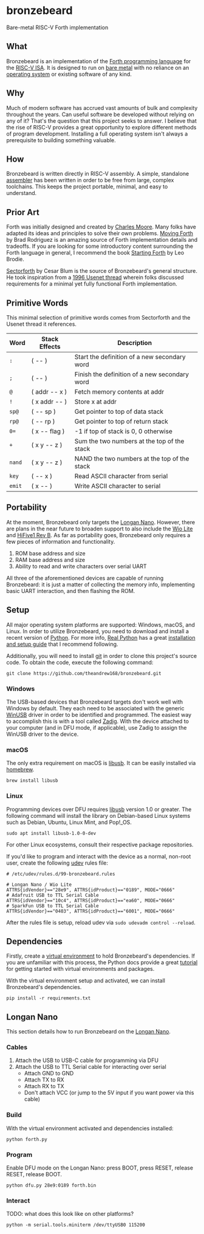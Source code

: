 # bronzebeard
Bare-metal RISC-V Forth implementation

## What
Bronzebeard is an implementation of the [Forth programming language](https://en.wikipedia.org/wiki/Forth_(programming_language)) for the [RISC-V ISA](https://en.wikipedia.org/wiki/RISC-V).
It is designed to run on [bare metal](https://en.wikipedia.org/wiki/Bare_machine) with no reliance on an [operating system](https://en.wikipedia.org/wiki/Operating_system) or existing software of any kind.

## Why
Much of modern software has accrued vast amounts of bulk and complexity throughout the years.
Can useful software be developed without relying on any of it?
That's the question that this project seeks to answer.
I believe that the rise of RISC-V provides a great opportunity to explore different methods of program development.
Installing a full operating system isn't always a prerequisite to building something valuable.

## How
Bronzebeard is written directly in RISC-V assembly.
A simple, standalone [assembler](https://github.com/theandrew168/bronzebeard/blob/master/asm.py) has been written in order to be free from large, complex toolchains.
This keeps the project portable, minimal, and easy to understand.

## Prior Art
Forth was initially designed and created by [Charles Moore](https://en.wikipedia.org/wiki/Charles_H._Moore).
Many folks have adapted its ideas and principles to solve their own problems.
[Moving Forth](http://www.bradrodriguez.com/papers/moving1.htm) by Brad Rodriguez is an amazing source of Forth implementation details and tradeoffs.
If you are looking for some introductory content surrounding the Forth language in general, I recommend the book [Starting Forth](https://www.forth.com/starting-forth/) by Leo Brodie.

[Sectorforth](https://github.com/cesarblum/sectorforth) by Cesar Blum is the source of Bronzebeard's general structure.
He took inspiration from a [1996 Usenet thread](https://groups.google.com/g/comp.lang.forth/c/NS2icrCj1jQ/m/ohh9v4KphygJ) wherein folks discussed requirements for a minimal yet fully functional Forth implementation.

## Primitive Words
This minimal selection of primitive words comes from Sectorforth and the Usenet thread it references.

| Word   | Stack Effects | Description                                   |
| ------ | ------------- | --------------------------------------------- |
| `:`    | ( -- )        | Start the definition of a new secondary word  |
| `;`    | ( -- )        | Finish the definition of a new secondary word |
| `@`    | ( addr -- x ) | Fetch memory contents at addr                 |
| `!`    | ( x addr -- ) | Store x at addr                               |
| `sp@`  | ( -- sp )     | Get pointer to top of data stack              |
| `rp@`  | ( -- rp )     | Get pointer to top of return stack            |
| `0=`   | ( x -- flag ) | -1 if top of stack is 0, 0 otherwise          |
| `+`    | ( x y -- z )  | Sum the two numbers at the top of the stack   |
| `nand` | ( x y -- z )  | NAND the two numbers at the top of the stack  |
| `key`  | ( -- x )      | Read ASCII character from serial              |
| `emit` | ( x -- )      | Write ASCII character to serial               |

## Portability
At the moment, Bronzebeard only targets the [Longan Nano](https://www.seeedstudio.com/Sipeed-Longan-Nano-RISC-V-GD32VF103CBT6-Development-Board-p-4205.html).
However, there are plans in the near future to broaden support to also include the [Wio Lite](https://www.seeedstudio.com/Wio-Lite-RISC-V-GD32VF103-p-4293.html) and [HiFive1 Rev B](https://www.sifive.com/boards/hifive1-rev-b).
As far as portability goes, Bronzebeard only requires a few pieces of information and functionality.

1. ROM base address and size
2. RAM base address and size
3. Ability to read and write characters over serial UART

All three of the aforementioned devices are capable of running Bronzebeard: it is just a matter of collecting the memory info, implementing basic UART interaction, and then flashing the ROM.

## Setup
All major operating system platforms are supported: Windows, macOS, and Linux.
In order to utilize Bronzebeard, you need to download and install a recent version of [Python](https://www.python.org/downloads/).
For more info, [Real Python](https://realpython.com/) has a great [installation and setup guide](https://realpython.com/installing-python/) that I recommend following.

Additionally, you will need to install [git](https://git-scm.com/downloads) in order to clone this project's source code.
To obtain the code, execute the following command:
```
git clone https://github.com/theandrew168/bronzebeard.git
```

### Windows
The USB-based devices that Bronzebeard targets don't work well with Windows by default.
They each need to be associated with the generic [WinUSB](https://docs.microsoft.com/en-us/windows-hardware/drivers/usbcon/winusb) driver in order to be identified and programmed.
The easiest way to accomplish this is with a tool called [Zadig](https://zadig.akeo.ie/).
With the device attached to your computer (and in DFU mode, if applicable), use Zadig to assign the WinUSB driver to the device.

### macOS
The only extra requirement on macOS is [libusb](https://libusb.info).
It can be easily installed via [homebrew](https://brew.sh/).
```
brew install libusb
```

### Linux
Programming devices over DFU requires [libusb](https://libusb.info) version 1.0 or greater.
The following command will install the library on Debian-based Linux systems such as Debian, Ubuntu, Linux Mint, and Pop!\_OS.
```
sudo apt install libusb-1.0-0-dev
```

For other Linux ecosystems, consult their respective package repositories.

If you'd like to program and interact with the device as a normal, non-root user, create the following [udev](https://en.wikipedia.org/wiki/Udev) rules file:
```
# /etc/udev/rules.d/99-bronzebeard.rules

# Longan Nano / Wio Lite
ATTRS{idVendor}=="28e9", ATTRS{idProduct}=="0189", MODE="0666"
# Adafruit USB to TTL Serial Cable
ATTRS{idVendor}=="10c4", ATTRS{idProduct}=="ea60", MODE="0666"
# SparkFun USB to TTL Serial Cable
ATTRS{idVendor}=="0403", ATTRS{idProduct}=="6001", MODE="0666"
```

After the rules file is setup, reload udev via `sudo udevadm control --reload`.

## Dependencies
Firstly, create a [virtual environment](https://docs.python.org/3/library/venv.html) to hold Bronzebeard's dependencies.
If you are unfamiliar with this process, the Python docs provide a great [tutorial](https://docs.python.org/3/tutorial/venv.html) for getting started with virtual environments and packages.

With the virtual environment setup and activated, we can install Bronzebeard's dependencies.
```
pip install -r requirements.txt
```

## Longan Nano
This section details how to run Bronzebeard on the [Longan Nano](https://www.seeedstudio.com/Sipeed-Longan-Nano-RISC-V-GD32VF103CBT6-Development-Board-p-4205.html).

### Cables
1. Attach the USB to USB-C cable for programming via DFU
2. Attach the USB to TTL Serial cable for interacting over serial
    * Attach GND to GND
    * Attach TX to RX
    * Attach RX to TX
    * Don't attach VCC (or jump to the 5V input if you want power via this cable)

### Build
With the virtual environment activated and dependencies installed:
```
python forth.py
```

### Program
Enable DFU mode on the Longan Nano: press BOOT, press RESET, release RESET, release BOOT.
```
python dfu.py 28e9:0189 forth.bin
```

### Interact
TODO: what does this look like on other platforms?
```
python -m serial.tools.miniterm /dev/ttyUSB0 115200
```
